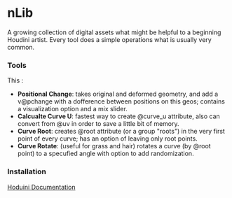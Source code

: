 nLib
====

A growing collection of digital assets what might be helpful to a beginning Houdini artist. 
Every tool does a simple operations what is usually very common. 


### Tools

This :
- **Positional Change**: takes original and deformed geometry, and add a v@pchange with a dofference between positions on this geos; contains a visualization option and a mix slider. 
- **Calcualte Curve U**: fastest way to create @curve_u attribute, also can convert from @uv in order to save a little bit of memory.
- **Curve Root**: creates @root attribute (or a group "roots") in the very first point of every curve; has an option of leaving only root points.
- **Curve Rotate**: (useful for grass and hair) rotates a curve (by @root point) to a specufied angle with option to add randomization.

### Installation

[Hoduini Documentation](http://www.sidefx.com/docs/houdini/ref/plugins.html)